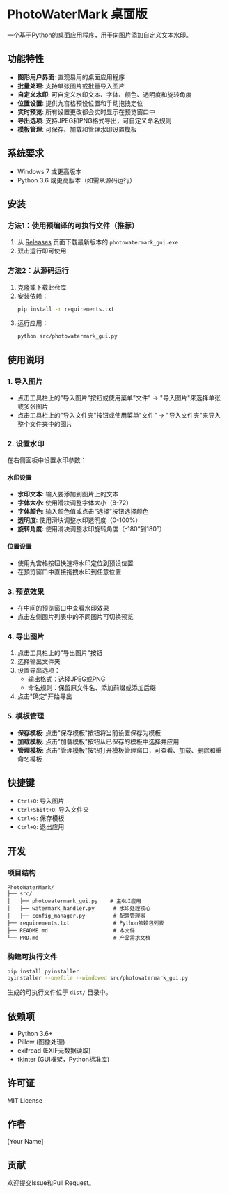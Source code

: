 # PhotoWaterMark 桌面版

一个基于Python的桌面应用程序，用于向图片添加自定义文本水印。

## 功能特性

- **图形用户界面**: 直观易用的桌面应用程序
- **批量处理**: 支持单张图片或批量导入图片
- **自定义水印**: 可自定义水印文本、字体、颜色、透明度和旋转角度
- **位置设置**: 提供九宫格预设位置和手动拖拽定位
- **实时预览**: 所有设置更改都会实时显示在预览窗口中
- **导出选项**: 支持JPEG和PNG格式导出，可自定义命名规则
- **模板管理**: 可保存、加载和管理水印设置模板

## 系统要求

- Windows 7 或更高版本
- Python 3.6 或更高版本（如需从源码运行）

## 安装

### 方法1：使用预编译的可执行文件（推荐）

1. 从 [Releases](https://github.com/Mzk2001/PhotoWaterMark/releases) 页面下载最新版本的 `photowatermark_gui.exe`
2. 双击运行即可使用

### 方法2：从源码运行

1. 克隆或下载此仓库
2. 安装依赖：
   ```bash
   pip install -r requirements.txt
   ```
3. 运行应用：
   ```bash
   python src/photowatermark_gui.py
   ```

## 使用说明

### 1. 导入图片

- 点击工具栏上的"导入图片"按钮或使用菜单"文件" -> "导入图片"来选择单张或多张图片
- 点击工具栏上的"导入文件夹"按钮或使用菜单"文件" -> "导入文件夹"来导入整个文件夹中的图片

### 2. 设置水印

在右侧面板中设置水印参数：

#### 水印设置
- **水印文本**: 输入要添加到图片上的文本
- **字体大小**: 使用滑块调整字体大小（8-72）
- **字体颜色**: 输入颜色值或点击"选择"按钮选择颜色
- **透明度**: 使用滑块调整水印透明度（0-100%）
- **旋转角度**: 使用滑块调整水印旋转角度（-180°到180°）

#### 位置设置
- 使用九宫格按钮快速将水印定位到预设位置
- 在预览窗口中直接拖拽水印到任意位置

### 3. 预览效果

- 在中间的预览窗口中查看水印效果
- 点击左侧图片列表中的不同图片可切换预览

### 4. 导出图片

1. 点击工具栏上的"导出图片"按钮
2. 选择输出文件夹
3. 设置导出选项：
   - 输出格式：选择JPEG或PNG
   - 命名规则：保留原文件名、添加前缀或添加后缀
4. 点击"确定"开始导出

### 5. 模板管理

- **保存模板**: 点击"保存模板"按钮将当前设置保存为模板
- **加载模板**: 点击"加载模板"按钮从已保存的模板中选择并应用
- **管理模板**: 点击"管理模板"按钮打开模板管理窗口，可查看、加载、删除和重命名模板

## 快捷键

- `Ctrl+O`: 导入图片
- `Ctrl+Shift+O`: 导入文件夹
- `Ctrl+S`: 保存模板
- `Ctrl+Q`: 退出应用

## 开发

### 项目结构

```
PhotoWaterMark/
├── src/
│   ├── photowatermark_gui.py    # 主GUI应用
│   ├── watermark_handler.py      # 水印处理核心
│   ├── config_manager.py         # 配置管理器
├── requirements.txt              # Python依赖包列表
├── README.md                     # 本文件
└── PRD.md                        # 产品需求文档
```

### 构建可执行文件

```bash
pip install pyinstaller
pyinstaller --onefile --windowed src/photowatermark_gui.py
```

生成的可执行文件位于 `dist/` 目录中。

## 依赖项

- Python 3.6+
- Pillow (图像处理)
- exifread (EXIF元数据读取)
- tkinter (GUI框架，Python标准库)

## 许可证

MIT License

## 作者

[Your Name]

## 贡献

欢迎提交Issue和Pull Request。